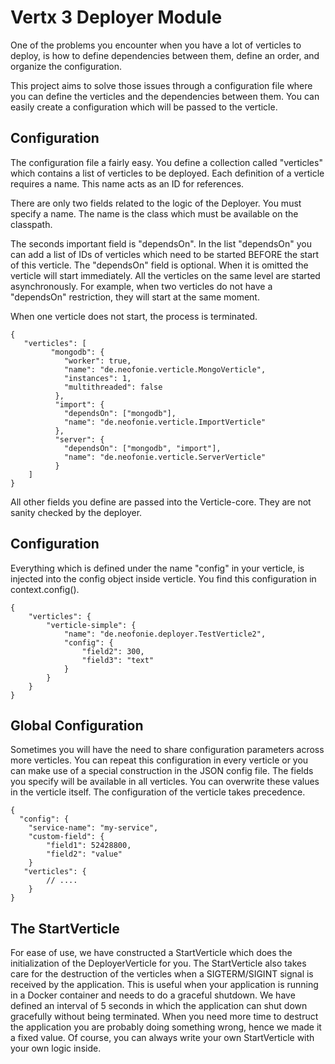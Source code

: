 # Vertx 3 Deployer Module

One of the problems you encounter when you have a lot of verticles to deploy, 
is how to define dependencies between them, define an order, and organize the 
configuration. 

This project aims to solve those issues through a configuration file where you
can define the verticles and the dependencies between them. You can easily
create a configuration which will be passed to the verticle.

## Configuration

The configuration file a fairly easy. You define a collection called 
"verticles" which contains a list of verticles to be deployed. Each definition
of a verticle requires a name. This name acts as an ID for references.

There are only two fields related to the logic of the Deployer. You must
specify a name. The name is the class which must be available on the classpath. 

The seconds important field is "dependsOn". In the list "dependsOn"
you can add a list of IDs of verticles which need to be started BEFORE the 
start of this verticle. The "dependsOn" field is optional. When it is omitted
the verticle will start immediately. All the verticles on the same level
are started asynchronously. For example, when two verticles do not have a
"dependsOn" restriction, they will start at the same moment.

When one verticle does not start, the process is terminated.

```
{
   "verticles": [
         "mongodb": {
            "worker": true,
            "name": "de.neofonie.verticle.MongoVerticle",
            "instances": 1,
            "multithreaded": false
          },
          "import": {
            "dependsOn": ["mongodb"],
            "name": "de.neofonie.verticle.ImportVerticle"
          },
          "server": {
            "dependsOn": ["mongodb", "import"],
            "name": "de.neofonie.verticle.ServerVerticle"
          }
    ] 
}
```

All other fields you define are passed into the Verticle-core. They are not
sanity checked by the deployer.

## Configuration

Everything which is defined under the name "config" in your verticle, is
injected into the config object inside verticle. You find this configuration in
context.config().

```
{
    "verticles": {
        "verticle-simple": {
            "name": "de.neofonie.deployer.TestVerticle2",
            "config": {
                "field2": 300,
                "field3": "text"
            }
        }
    }
}
```

## Global Configuration

Sometimes you will have the need to share configuration parameters across
more verticles. You can repeat this configuration in every verticle or you
can make use of a special construction in the JSON config file. 
The fields you specify will be available in all verticles. You can overwrite
these values in the verticle itself. The configuration of the verticle
takes precedence.


```
{
  "config": {
    "service-name": "my-service",
    "custom-field": {
        "field1": 52428800,
        "field2": "value"
    }
   "verticles": {
        // ....
    }
}
```

## The StartVerticle

For ease of use, we have constructed a StartVerticle which does the 
initialization of the DeployerVerticle for you. The StartVerticle also takes
care for the destruction of the verticles when a SIGTERM/SIGINT signal is
received by the application. This is useful when your application is running
in a Docker container and needs to do a graceful shutdown. We have defined
an interval of 5 seconds in which the application can shut down gracefully
without being terminated. When you need more time to destruct the application
you are probably doing something wrong, hence we made it a fixed value. Of 
course, you can always write your own StartVerticle with your own logic inside.



